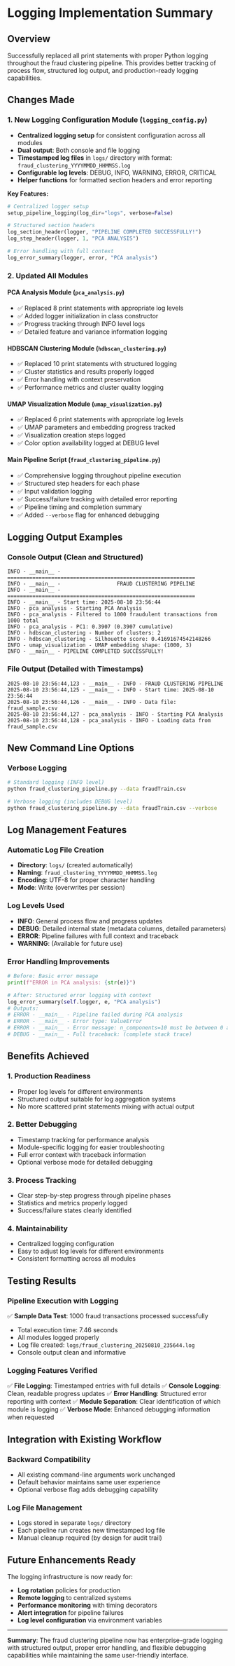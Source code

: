 # Logging Implementation Summary

## Overview
Successfully replaced all print statements with proper Python logging throughout the fraud clustering pipeline. This provides better tracking of process flow, structured log output, and production-ready logging capabilities.

## Changes Made

### 1. New Logging Configuration Module (`logging_config.py`)
- **Centralized logging setup** for consistent configuration across all modules
- **Dual output**: Both console and file logging
- **Timestamped log files** in `logs/` directory with format: `fraud_clustering_YYYYMMDD_HHMMSS.log`
- **Configurable log levels**: DEBUG, INFO, WARNING, ERROR, CRITICAL
- **Helper functions** for formatted section headers and error reporting

**Key Features:**
```python
# Centralized logger setup
setup_pipeline_logging(log_dir="logs", verbose=False)

# Structured section headers
log_section_header(logger, "PIPELINE COMPLETED SUCCESSFULLY!")
log_step_header(logger, 1, "PCA ANALYSIS")

# Error handling with full context
log_error_summary(logger, error, "PCA analysis")
```

### 2. Updated All Modules

#### PCA Analysis Module (`pca_analysis.py`)
- ✅ Replaced 8 print statements with appropriate log levels
- ✅ Added logger initialization in class constructor
- ✅ Progress tracking through INFO level logs
- ✅ Detailed feature and variance information logging

#### HDBSCAN Clustering Module (`hdbscan_clustering.py`)
- ✅ Replaced 10 print statements with structured logging
- ✅ Cluster statistics and results properly logged
- ✅ Error handling with context preservation
- ✅ Performance metrics and cluster quality logging

#### UMAP Visualization Module (`umap_visualization.py`)
- ✅ Replaced 6 print statements with appropriate log levels
- ✅ UMAP parameters and embedding progress tracked
- ✅ Visualization creation steps logged
- ✅ Color option availability logged at DEBUG level

#### Main Pipeline Script (`fraud_clustering_pipeline.py`)
- ✅ Comprehensive logging throughout pipeline execution
- ✅ Structured step headers for each phase
- ✅ Input validation logging
- ✅ Success/failure tracking with detailed error reporting
- ✅ Pipeline timing and completion summary
- ✅ Added `--verbose` flag for enhanced debugging

## Logging Output Examples

### Console Output (Clean and Structured)
```
INFO - __main__ - ============================================================
INFO - __main__ -                  FRAUD CLUSTERING PIPELINE                  
INFO - __main__ - ============================================================
INFO - __main__ - Start time: 2025-08-10 23:56:44
INFO - pca_analysis - Starting PCA Analysis
INFO - pca_analysis - Filtered to 1000 fraudulent transactions from 1000 total
INFO - pca_analysis - PC1: 0.3907 (0.3907 cumulative)
INFO - hdbscan_clustering - Number of clusters: 2
INFO - hdbscan_clustering - Silhouette score: 0.41691674542148266
INFO - umap_visualization - UMAP embedding shape: (1000, 3)
INFO - __main__ - PIPELINE COMPLETED SUCCESSFULLY!
```

### File Output (Detailed with Timestamps)
```
2025-08-10 23:56:44,123 - __main__ - INFO - FRAUD CLUSTERING PIPELINE
2025-08-10 23:56:44,125 - __main__ - INFO - Start time: 2025-08-10 23:56:44
2025-08-10 23:56:44,126 - __main__ - INFO - Data file: fraud_sample.csv
2025-08-10 23:56:44,127 - pca_analysis - INFO - Starting PCA Analysis
2025-08-10 23:56:44,128 - pca_analysis - INFO - Loading data from fraud_sample.csv
```

## New Command Line Options

### Verbose Logging
```bash
# Standard logging (INFO level)
python fraud_clustering_pipeline.py --data fraudTrain.csv

# Verbose logging (includes DEBUG level)
python fraud_clustering_pipeline.py --data fraudTrain.csv --verbose
```

## Log Management Features

### Automatic Log File Creation
- **Directory**: `logs/` (created automatically)
- **Naming**: `fraud_clustering_YYYYMMDD_HHMMSS.log`
- **Encoding**: UTF-8 for proper character handling
- **Mode**: Write (overwrites per session)

### Log Levels Used
- **INFO**: General process flow and progress updates
- **DEBUG**: Detailed internal state (metadata columns, detailed parameters)
- **ERROR**: Pipeline failures with full context and traceback
- **WARNING**: (Available for future use)

### Error Handling Improvements
```python
# Before: Basic error message
print(f"ERROR in PCA analysis: {str(e)}")

# After: Structured error logging with context
log_error_summary(self.logger, e, "PCA analysis")
# Outputs:
# ERROR - __main__ - Pipeline failed during PCA analysis
# ERROR - __main__ - Error type: ValueError
# ERROR - __main__ - Error message: n_components=10 must be between 0 and 8
# DEBUG - __main__ - Full traceback: (complete stack trace)
```

## Benefits Achieved

### 1. **Production Readiness**
- Proper log levels for different environments
- Structured output suitable for log aggregation systems
- No more scattered print statements mixing with actual output

### 2. **Better Debugging**
- Timestamp tracking for performance analysis
- Module-specific logging for easier troubleshooting
- Full error context with traceback information
- Optional verbose mode for detailed debugging

### 3. **Process Tracking**
- Clear step-by-step progress through pipeline phases
- Statistics and metrics properly logged
- Success/failure states clearly identified

### 4. **Maintainability**
- Centralized logging configuration
- Easy to adjust log levels for different environments
- Consistent formatting across all modules

## Testing Results

### Pipeline Execution with Logging
✅ **Sample Data Test**: 1000 fraud transactions processed successfully
- Total execution time: 7.46 seconds
- All modules logged properly
- Log file created: `logs/fraud_clustering_20250810_235644.log`
- Console output clean and informative

### Logging Features Verified
✅ **File Logging**: Timestamped entries with full details
✅ **Console Logging**: Clean, readable progress updates
✅ **Error Handling**: Structured error reporting with context
✅ **Module Separation**: Clear identification of which module is logging
✅ **Verbose Mode**: Enhanced debugging information when requested

## Integration with Existing Workflow

### Backward Compatibility
- All existing command-line arguments work unchanged
- Default behavior maintains same user experience
- Optional verbose flag adds debugging capability

### Log File Management
- Logs stored in separate `logs/` directory
- Each pipeline run creates new timestamped log file
- Manual cleanup required (by design for audit trail)

## Future Enhancements Ready

The logging infrastructure is now ready for:
- **Log rotation** policies for production
- **Remote logging** to centralized systems
- **Performance monitoring** with timing decorators
- **Alert integration** for pipeline failures
- **Log level configuration** via environment variables

---

**Summary**: The fraud clustering pipeline now has enterprise-grade logging with structured output, proper error handling, and flexible debugging capabilities while maintaining the same user-friendly interface.